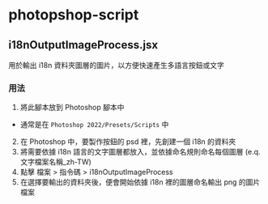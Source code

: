 # photopshop-script

## i18nOutputImageProcess.jsx
用於輸出 i18n 資料夾圖層的圖片，以方便快速產生多語言按鈕或文字

### 用法

1. 將此腳本放到 Photoshop 腳本中
  - 通常是在 `Photoshop 2022/Presets/Scripts` 中
2. 在 Photoshop 中，要製作按鈕的 psd 裡，先創建一個 i18n 的資料夾
3. 將需要依據 i18n 語言的文字圖層都放入，並依據命名規則命名每個圖層 (e.q. 文字檔案名稱_zh-TW)
4. 點擊 檔案 > 指令碼 > i18nOutputImageProcess
5. 在選擇要輸出的資料夾後，便會開始依據 i18n 裡的圖層命名輸出 png 的圖片檔案
